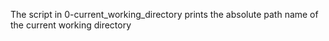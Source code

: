 The script in 0-current_working_directory prints the 
absolute path name of the current working directory
